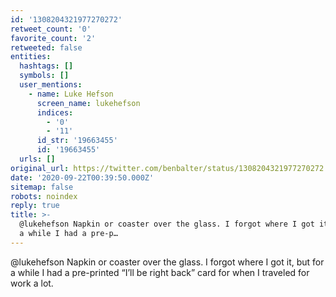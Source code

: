 ```yaml
---
id: '1308204321977270272'
retweet_count: '0'
favorite_count: '2'
retweeted: false
entities:
  hashtags: []
  symbols: []
  user_mentions:
    - name: Luke Hefson
      screen_name: lukehefson
      indices:
        - '0'
        - '11'
      id_str: '19663455'
      id: '19663455'
  urls: []
original_url: https://twitter.com/benbalter/status/1308204321977270272
date: '2020-09-22T00:39:50.000Z'
sitemap: false
robots: noindex
reply: true
title: >-
  @lukehefson Napkin or coaster over the glass. I forgot where I got it, but for
  a while I had a pre-p…
---
```


@lukehefson Napkin or coaster over the glass. I forgot where I got it, but for a while I had a pre-printed “I’ll be right back” card for when I traveled for work a lot.